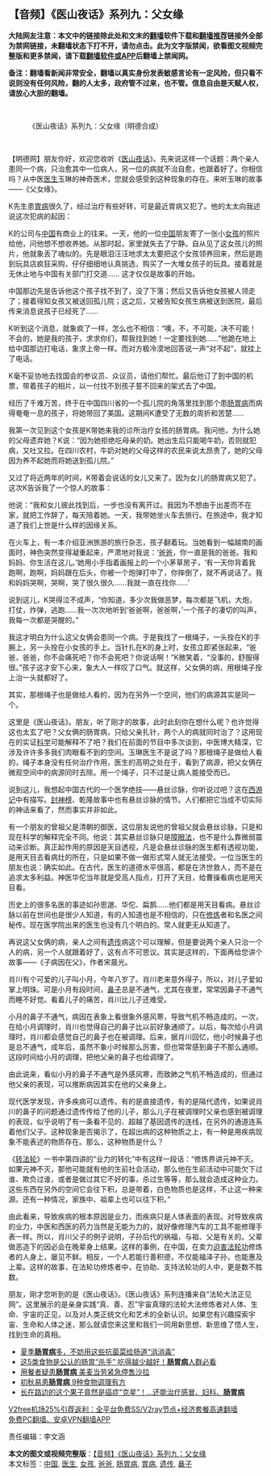  <h2>【音频】《医山夜话》系列九：父女缘</h2> <p class="notice"><b>大陆网友注意：本文中的链接除此处和文末的<a href="https://github.com/bannedbook/fanqiang" >翻墙</a>软件下载和<a href="https://github.com/killgcd/justmysocks/blob/master/README.md">翻墙推荐</a>链接外全部为禁网链接，未翻墙状态下打不开，请勿点击。此为文字版禁闻，欲看图文视频完整版和更多禁闻，请下载<a href="https://github.com/bannedbook/fanqiang">翻墙软件或APP</a>后翻墙上禁闻网。</p><p>备注：翻墙看新闻非常安全，翻墙以真实身份发表敏感言论有一定风险，但只看不说则没有任何风险，翻的人太多，政府管不过来，也不管。信息自由是天赋人权，请放心大胆的翻墙。</b></p>  <div class="entry"> <br /> <figure><figcaption class="wp-caption-text">《医山夜话》系列九：父女缘（明德合成）</figcaption></figure> <p></p> <p>&nbsp;</p> <p>【明德网】朋友你好，欢迎您收听《<span class='wp_keywordlink'><a href="https://www.bannedbook.org/forum3/topic75.html" title="电子书：医山夜话" target="_blank">医山夜话</a></span>》。先来说这样一个话题：两个亲人患同一个病，只治愈其中一位病人，另一位的病就不治自愈，也跟着好了，你相信吗？从中医<a href="https://www.bannedbook.org/bnews/tag/%e5%8c%bb%e7%94%9f/" class="st_tag internal_tag" rel="tag" title="标签 医生 下的日志">医生</a>玉琳的神奇医术，您就会感受到这种现象的存在。来听玉琳的故事——《父女缘》。</p> <p>K先生患<a href="https://www.bannedbook.org/bnews/tag/%e8%83%83%e7%97%85/" class="st_tag internal_tag" rel="tag" title="标签 胃病 下的日志">胃病</a>很久了，经过治疗有些好转，可是最近胃病又犯了。他的太太向我述说这次犯病的起因：</p> <p>K的公司与<span class='wp_keywordlink_affiliate'><a href="https://www.bannedbook.org/" title="中国" target="_blank">中国</a></span>有商业上的往来。一天，他的一位<a href="https://www.bannedbook.org/bnews/tag/%E4%B8%AD%E5%9B%BD/" class="st_tag internal_tag" rel="tag" title="标签 中国 下的日志">中国</a>朋友寄了一张小<a href="https://www.bannedbook.org/bnews/tag/%e5%a5%b3%e5%ad%a9/" class="st_tag internal_tag" rel="tag" title="标签 女孩 下的日志">女孩</a>的照片给他，问他想不想收养她。从那时起，家里就失去了宁静。自从见了这女孩儿的照片，他就象丢了魂似的。先是眼泪汪汪地求太太要把这个女孩领养回来，然后是跑到玩具店疯狂采购，仔仔细细地认真挑选，购买了一大堆女孩子的玩具。接着就是无休止地与中国有关部门打交道…… 这才仅仅是故事的开始。</p> <p>中国那边先是告诉他这个孩子找不到了，没了下落；然后又告诉他女孩被人领走了；接着得知女孩又被送回孤儿院；这之后，又被告知女孩生病被送到医院，最后传来消息说孩子已经死了……</p> <p>K听到这个消息，就象疯了一样，怎么也不相信：“噢，不，不可能，决不可能！不会的，她是我的孩子，求求你们，帮我找到她！一定要找到她……”他跪在地上给中国那边打电话，象求上帝一样。而对方极冷漠地回答说一声“对不起”，就挂上了电话。</p>  <p>K毫不妥协地去找国会的参议员、众议员，请他们帮忙。最后他订了到中国的机票，带着孩子的相片，以一付找不到孩子誓不回来的架式去了中国。</p> <p>经历了千难万苦，终于在中国四川省的一个孤儿院的角落里找到那个患<a href="https://www.bannedbook.org/bnews/tag/%E8%82%A0%E8%83%83%E7%97%85/" class="st_tag internal_tag" rel="tag" title="标签 肠胃病 下的日志">肠胃病</a>而病得奄奄一息的孩子，将她带回了美国。这期间K遭受了无数的周折和苦楚……</p> <p>我第一次见到这个女孩是K带她来我的诊所治疗女孩的肠胃病。我问他，为什么她的父母遗弃她？K说：“因为她拒绝吃母亲的奶。她出生后只能喝牛奶，否则就犯病，又吐又拉。在四川农村，牛奶对她的父母这样的农民来说太昂贵了，她的父母因为养不起她而将她送到孤儿院。”</p> <p>又过了将近两年的时间，K带着会说话的女儿又来了。因为女儿的肠胃病又犯了。这次K告诉我了一个惊人的故事：</p> <p>他说：“我和女儿彼此找到后，一步也没有离开过。我因为不想由于出差而不在家，就把工作辞了，每天陪着她。一天，我带她坐火车去旅行。在旅途中，我才知道了我们上世是什么样的因缘关系。</p> <p>在火车上，有一本介绍亚洲旅游的旅行杂志，孩子翻着玩。当她看到一幅越南的画面时，神色突然变得凝重起来，严肃地对我说：‘<a href="https://www.bannedbook.org/bnews/tag/%e7%88%b8%e7%88%b8/" class="st_tag internal_tag" rel="tag" title="标签 爸爸 下的日志">爸爸</a>，你一直是我的爸爸。我和妈妈、你生活在这儿。’她用小手指着画报上的一个小茅草房子，‘有一天你背着我跑啊，跑啊，妈妈跟在后头，你被一个炮弹打中了，你摔倒了，就不再说话了。我和妈妈哭啊，哭啊，哭了很久很久……我就一直在找你……’</p> <p>说到这儿，K哭得泣不成声，“你知道，多少次我做恶梦，每次都是飞机，大炮，打仗，炸弹，逃跑……我一次次地听到‘爸爸啊，爸爸啊，’一个孩子的凄切的叫声，我每一次都是哭醒的。”</p>  <p>我这才明白为什么这父女俩会患同一个病。于是我找了一根绳子，一头拴在K的手腕上，另一头拴在小女孩的手上。当针扎在K的身上时，女孩立即紧张起来，“爸爸，爸爸，你不会痛死吧？你不会死吧？你说话啊！”K微笑着，“没事的，舒服得很。”孩子这才安下心来，象大人一样叹了口气。就这样，父女俩的病，用根绳子拴上治一头就都好了。</p> <p>其实，那根绳子也是做给人看的，因为在另外一个空间，他们的病源其实是同一个。</p> <p>这里是《医山夜话》。朋友，听了刚才的故事，此时此刻你在想什么呢？也许觉得这也太玄了吧？父女俩的肠胃病，只给父亲扎针，两个人的病就同时治了？这用现在的实证<span class='wp_keywordlink'><a href="https://www.bannedbook.org/forum11/topic309.html" title="禁片：“科学”的棍子" target="_blank">科学</a></span>可能解释不了吧？我们在前面的节目中多次谈到，中医博大精深，它涉及许许多多我们肉眼看不到的空间。玉琳医生不是说了吗？那根绳子是做给人看的，绳子本身没有任何治疗作用，医生的高明之处在于，看到了病源，把父女俩在微观空间中的病源同时去除。用一个绳子，只不过是让病人能接受而已。</p> <p>说到这儿，我想起中国古代的一个医学绝技——悬丝诊脉，你听说过吧？这在<span class='wp_keywordlink'><a href="https://www.bannedbook.org/forum24/topic1503.html" title="深度揭秘《西游记》蕴含的玄机" target="_blank">西游记</a></span>中有描写。<span class='wp_keywordlink'><a href="https://www.bannedbook.org/forum3/topic6139.html" title="《封神演义》" target="_blank">封神榜</a></span>、乾隆故事中也有悬丝诊脉的情节。人们都把它当成不切实际的神话来看了，然而事实并非如此。</p> <p>有一个朋友的曾祖父是清朝的御医，这位朋友说他的曾祖父就会悬丝诊脉，只是和现在科学的解释完全不同。他说：其实悬丝诊脉只是<span class='wp_keywordlink'><a href="https://www.bannedbook.org/forum11/topic293.html" title="禁片：向前看的障眼法" target="_blank">障眼法</a></span>，也不是什么靠微弱震动来诊断。真正起作用的原因是天目透视，凡是会悬丝诊脉的医生都有透视功能，是用天目去看病灶的所在，只是如果不做一做形式常人就无法接受。一位当医生的朋友也说：确实如此。在古代，医生的道德水平很高，都是在济世救人，而不是在追求太多利益。神医华佗当年就是受高人指点，打开了天目，给曹操看病也是用天目看。</p> <p>历史上的很多名医的事迹如孙思邈、华佗、扁鹊……他们都是用天目看病。悬丝诊脉以前在世间也是很少人知道，有的人知道也是不相信的，只在<span class='wp_keywordlink'><a href="https://www.qi-gong.me/" title="气功修炼网" target="_blank">修炼</a></span>者和名医之间秘传。现在医学院出来的医生也没有几个明白的。常人就更无从知道了。</p> <p>再说这父女俩的病，亲人之间有<a href="https://www.bannedbook.org/bnews/tag/%E9%81%97%E4%BC%A0/" class="st_tag internal_tag" rel="tag" title="标签 遗传 下的日志">遗传</a>病这个可以理解，但是要说两个亲人只治一个人的病，另一个人就跟着好了，这有点不可思议。其实是这样的，下面再给您讲个故事——《子病因在父》，作者宋晨光。</p>  <p>肖川有个可爱的儿子叫小月，今年八岁了。肖川老来意外得子，所以，对儿子爱如掌上明珠。可是小月有段时间，<a href="https://www.bannedbook.org/bnews/tag/%E9%BC%BB%E5%AD%90/" class="st_tag internal_tag" rel="tag" title="标签 鼻子 下的日志">鼻子</a>总是不通气，尤其在夜里，常常因鼻子不通气而睡不好觉。看着儿子的痛苦，肖川比儿子还难受。</p> <p>小月的鼻子不通气，病因在表象上看很象外感风寒，导致气机不畅造成的。一次，在给小月调理时，肖川也觉得自己的鼻子比以前好象通顺了。以后，每次给小月调理时，肖川都会感觉自己的鼻子也在被调理。后来，据肖川回忆，他小时候鼻子也是总不通气，成年后，虽然不象小时候那么厉害，但也常常感到鼻子不那么通顺。这段时间给小月的调理，把他父亲的鼻子也给调理了。</p> <p>由此说来，看似小月的鼻子不通气是外感风寒，而致肺之气机不畅造成的，但通过他父亲的表现，可以推断病因其实在他的父亲身上。</p> <p>现代医学发现，许多疾病可以遗传。有的是直接遗传，有的是隔代遗传，如果说肖川的鼻子的问题通过遗传传给了他的儿子，那么儿子在被调理时父亲也感到被调理的表现，似乎说明了有一条看不见的、超越了基因遗传的连线，在另外的通道连系着他们父子。这种现象是否揭示了，在超出病的这种物质之上，有一种是用疾病现象不能表述的物质存在。那么，这种物质是什么？</p> <p>《<span class='wp_keywordlink'><a href="https://gb.falundafa.org/chigb/zfl.htm" title="《转法轮》" target="_blank">转法轮</a></span>》一书中第四讲的“业力的转化”中有这样一段话：“修炼界讲元神不灭。如果元神不灭，那他可能就有他的生前社会活动，那么他在生前活动中可能欠下过谁、欺负过谁，或者是做过其它不好的事，杀过生等等，那么就会造成这种业力。这些东西在另外的空间它会往下积，总是带着，白色物质也是这样，不止这一种来源。还有一种情况，家族中、祖辈上也可以往下积。”</p> <p>由此看来，导致疾病的根本原因是业力，而疾病只是人体表面的表现。对导致疾病的业力，中医和西医的药力当然是无能为力的，就好像修理汽车的工具不能修理手表一样。所以，肖川父子的例子说明，子孙后代的祸福，与祖、父是有关的。父辈做恶造下的因必会在晚辈身上结果。这样的事例，在中国，在卖力<span class='wp_keywordlink'><a href="https://www.bannedbook.org/forum11/topic278.html" title="评江泽民与中共相互利用迫害法轮功" target="_blank">迫害法轮功</a></span>修炼者的人身上，屡见不鲜。相反，一个人若能行善积德，不仅能福泽子孙，也能惠及上辈。这样的故事，在法轮功修炼者中，在协助、支持法轮功的人中，更是数不胜数。</p> <p>朋友，刚才您听到的是《医山夜话》。《医山夜话》系列连播来自“法轮大法正见网”。这里展示的是亲身实践“真、善、忍”宇宙真理的法轮大法修炼者对人体、生命、宇宙的正见，以及对人类正统文化和艺术的全新认识。如果您有兴趣探索宇宙、生命和人体之迷，那么就请您来这里和我们一同用新思想、新思维了悟人生，找到生命的真相。</p>  <ul class='op-related-articles' title='相关阅读'> <li><a href='https://www.bannedbook.org/bnews/comments/20200620/1347807.html' target='_blank'>夏季<b>肠胃病</b>多，不妨用这些抗菌菜给肠道“消消毒”</a></li> <li><a href='https://www.bannedbook.org/bnews/lifebaike/20200614/1344492.html' target='_blank'>这5类食物是公认的肠胃“杀手” 吃得越少越好！<b>肠胃病</b>人群必看</a></li> <li><a href='https://www.bannedbook.org/bnews/worldnews/20180714/971747.html' target='_blank'>用餐者疑患<b>肠胃病</b> 美麦当劳紧急停售沙拉</a></li> <li><a href='https://www.bannedbook.org/bnews/health/20171005/836979.html' target='_blank'>初秋易患<b>肠胃病</b> 9种食物调理有方</a></li> <li><a href='https://www.bannedbook.org/bnews/lifebaike/20170123/647950.html' target='_blank'>长在路边的这个果子竟然是癌症“克星”！…还能治疗感冒、妇科、<b>肠胃病</b></a></li> </ul> <p class="texttj"> <a href="https://www.bannedbook.org/forum23/topic22702.html" target="_blank">V2free机场25%引荐返利：全平台免费SS/V2ray节点+经济套餐高速翻墙</a><br/> <a href="https://github.com/bannedbook/fanqiang/wiki/%E7%A6%81%E9%97%BB%E7%BD%91%E5%AE%89%E5%8D%93%E7%BF%BB%E5%A2%99%E6%96%B0%E9%97%BBAPP" target="_blank">免费PC翻墙、安卓VPN翻墙APP</a></p><p>责任编辑：李文涵</p><a name='sharetosocial'></a>       <div><b>本文的图文或视频完整版</b>：<a href='https://www.bannedbook.org/bnews/comments/20210102/1459756.html'>【音频】《医山夜话》系列九：父女缘</a></div>  </div><!--END ENTRY--> <div class="postfooter"> <div>本文标签：<a href="https://www.bannedbook.org/bnews/tag/%E4%B8%AD%E5%9B%BD/" rel="tag">中国</a>, <a href="https://www.bannedbook.org/bnews/tag/%e5%8c%bb%e7%94%9f/" rel="tag">医生</a>, <a href="https://www.bannedbook.org/bnews/tag/%e5%a5%b3%e5%ad%a9/" rel="tag">女孩</a>, <a href="https://www.bannedbook.org/bnews/tag/%e7%88%b8%e7%88%b8/" rel="tag">爸爸</a>, <a href="https://www.bannedbook.org/bnews/tag/%E8%82%A0%E8%83%83%E7%97%85/" rel="tag">肠胃病</a>, <a href="https://www.bannedbook.org/bnews/tag/%e8%83%83%e7%97%85/" rel="tag">胃病</a>, <a href="https://www.bannedbook.org/bnews/tag/%E9%81%97%E4%BC%A0/" rel="tag">遗传</a>, <a href="https://www.bannedbook.org/bnews/tag/%E9%BC%BB%E5%AD%90/" rel="tag">鼻子</a></div>  </div><!--END POSTFOOTER--> 